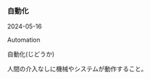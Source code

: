 <article id="自動化">

### 自動化

<p class="st_update_header">2024-05-16</p>
<p class="st_name_header_en">Automation</p>
<p class="st_name_header_jp">自動化(じどうか)</p>
<div class="article_explanation">人間の介入なしに機械やシステムが動作すること。</div>
</article>
